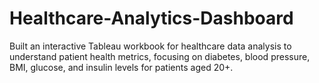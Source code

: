 # Healthcare-Analytics-Dashboard
Built an interactive Tableau workbook for healthcare data analysis to understand patient health metrics, focusing on diabetes, blood pressure, BMI, glucose, and insulin levels for patients aged 20+.


